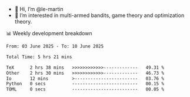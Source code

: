 - 👋 Hi, I’m @le-martin
- 👀 I’m interested in multi-armed bandits, game theory and optimization theory.
<!---- 💞️ I’m looking to collaborate on ...
- 📫 How to reach me ...-->

<!---
Tutorial for using WakaTime stats in GitHub profile: https://github.com/athul/waka-readme
-->

📊 Weekly development breakdown
<!--START_SECTION:waka-->

```txt
From: 03 June 2025 - To: 10 June 2025

Total Time: 5 hrs 21 mins

TeX      2 hrs 38 mins   >>>>>>>>>>>>-------------   49.31 %
Other    2 hrs 30 mins   >>>>>>>>>>>>-------------   46.73 %
Io       12 mins         >------------------------   03.76 %
Python   0 secs          -------------------------   00.15 %
TOML     0 secs          -------------------------   00.05 %
```

<!--END_SECTION:waka-->

<!---
le-martin/le-martin is a ✨ special ✨ repository because its `README.md` (this file) appears on your GitHub profile.
You can click the Preview link to take a look at your changes.
--->
